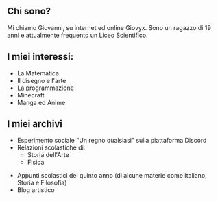 
## Chi sono? 

Mi chiamo Giovanni, su internet ed online Giovyx. Sono un ragazzo di 19 anni e attualmente frequento un Liceo Scientifico.

## I miei interessi:

* La Matematica
* Il disegno e l'arte
* La programmazione
* Minecraft
* Manga ed Anime


## I miei archivi

- Esperimento sociale "Un regno qualsiasi" sulla piattaforma Discord
- Relazioni scolastiche di:
	- Storia dell'Arte
	- Fisica
* Appunti scolastici del quinto anno (di alcune materie come Italiano, Storia e Filosofia)
* Blog artistico

